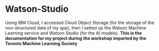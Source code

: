 # Watson-Studio
Using IBM Cloud, I accessed Cloud Object Storage (for the storage of the non-structured data of my app), then I setted up the Watson Machine Learning service and Watson Studio (for the AI models).
**This is the documentation for my project during the workshop imparted by the Toronto Machine Learning Society**
